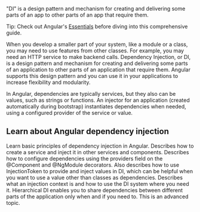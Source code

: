 <docs-decorative-header title="Dependency injection in Angular" imgSrc="adev/src/assets/images/dependency_injection.svg"> <!-- markdownlint-disable-line -->
"DI" is a design pattern and mechanism for creating and delivering some parts of an app to other parts of an app that require them.
</docs-decorative-header>

Tip: Check out Angular's [Essentials](essentials/dependency-injection) before diving into this comprehensive guide.

When you develop a smaller part of your system, like a module or a class, you may need to use features from other classes. For example, you may need an HTTP service to make backend calls. Dependency Injection, or DI, is a design pattern and mechanism for creating and delivering some parts of an application to other parts of an application that require them. Angular supports this design pattern and you can use it in your applications to increase flexibility and modularity.

In Angular, dependencies are typically services, but they also can be values, such as strings or functions. An injector for an application (created automatically during bootstrap) instantiates dependencies when needed, using a configured provider of the service or value.

## Learn about Angular dependency injection

<docs-card-container>
  <docs-card title="Understanding dependency injection" href="/guide/di/dependency-injection">
    Learn basic principles of dependency injection in Angular.
  </docs-card>
  <docs-card title="Creating and injecting service" href="/guide/di/creating-injectable-service">
    Describes how to create a service and inject it in other services and components.
  </docs-card>
  <docs-card title="Configuring dependency providers" href="/guide/di/dependency-injection-providers">
    Describes how to configure dependencies using the providers field on the @Component and @NgModule decorators. Also describes how to use InjectionToken to provide and inject values in DI, which can be helpful when you want to use a value other than classes as dependencies.
  </docs-card>
    <docs-card title="Injection context" href="/guide/di/dependency-injection-context">
    Describes what an injection context is and how to use the DI system where you need it.
  </docs-card>
  <docs-card title="Hierarchical injectors" href="/guide/di/hierarchical-dependency-injection">
    Hierarchical DI enables you to share dependencies between different parts of the application only when and if you need to. This is an advanced topic.
  </docs-card>
</docs-card-container>
